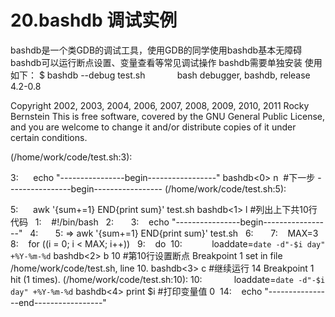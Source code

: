 # 20.bashdb 调试实例

bashdb是一个类GDB的调试工具，使用GDB的同学使用bashdb基本无障碍
bashdb可以运行断点设置、变量查看等常见调试操作
bashdb需要单独安装
使用如下：
$ bashdb --debug test.sh            
bash debugger, bashdb, release 4.2-0.8


Copyright 2002, 2003, 2004, 2006, 2007, 2008, 2009, 2010, 2011 Rocky Bernstein
This is free software, covered by the GNU General Public License, and you are
welcome to change it and/or distribute copies of it under certain conditions.


(/home/work/code/test.sh:3):

3:      echo "----------------begin-----------------"
bashdb<0> n  #下一步
----------------begin-----------------
(/home/work/code/test.sh:5):

5:      awk '{sum+=1} END{print sum}' test.sh
bashdb<1> l #列出上下共10行代码
  1:    #!/bin/bash
  2:    
  3:    echo "----------------begin-----------------"
  4:    
  5: => awk '{sum+=1} END{print sum}' test.sh
  6:    
  7:    MAX=3
  8:    for ((i = 0; i < MAX; i++))
  9:    do
 10:            loaddate=`date -d"-$i day" +%Y-%m-%d`
bashdb<2> b 10 #第10行设置断点
Breakpoint 1 set in file /home/work/code/test.sh, line 10.
bashdb<3> c #继续运行
14
Breakpoint 1 hit (1 times).
(/home/work/code/test.sh:10):
10:             loaddate=`date -d"-$i day" +%Y-%m-%d`
bashdb<4> print $i #打印变量值
0
 14:    echo "----------------end-----------------"

